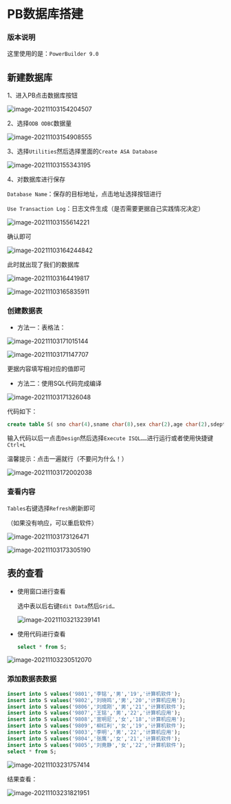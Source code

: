 # 	PB数据库搭建

### 版本说明

这里使用的是：`PowerBuilder 9.0`

## 新建数据库

1、进入PB点击数据库按钮

![image-20211103154204507](./image/image-20211103154204507.png)

2、选择`ODB ODBC`数据量

![image-20211103154908555](./image/image-20211103154908555.png)

3、选择`Utilities`然后选择里面的`Create ASA Database`

![image-20211103155343195](./image/image-20211103155343195.png)

4、对数据库进行保存

`Database Name`：保存的目标地址，点击地址选择按钮进行

`Use Transaction Log`：日志文件生成（是否需要更据自己实践情况决定）

![image-20211103155614221](./image/image-20211103155614221.png)

确认即可

![image-20211103164244842](./image/image-20211103164244842.png)

此时就出现了我们的数据库

![image-20211103164419817](./image/image-20211103164419817.png)

![image-20211103165835911](./image/image-20211103165835911.png)

### 创建数据表

* 方法一：表格法：

![image-20211103171015144](./image/image-20211103171015144.png)

![image-20211103171147707](./image/image-20211103171147707.png)

更据内容填写相对应的值即可

* 方法二：使用SQL代码完成编译

![image-20211103171326048](./image/image-20211103171326048.png)

代码如下：

```sql
create table S( sno char(4),sname char(8),sex char(2),age char(2),sdept char(10),primary key(sno));
```

输入代码以后一点击`Design`然后选择`Execute ISQL……`进行运行或者使用快捷键`Ctrl+L`

温馨提示：点击一遍就行（不要问为什么！）

![image-20211103172002038](./image/image-20211103172002038.png)

### 查看内容

`Tables`右键选择`Refresh`刷新即可

（如果没有响应，可以重启软件）

![image-20211103173126471](./image/image-20211103173126471.png)

![image-20211103173305190](./image/image-20211103173305190.png)

## 表的查看

* 使用窗口进行查看

  选中表以后右键`Edit Data`然后`Grid…`

  ![image-20211103213239141](./image/image-20211103213239141.png)

* 使用代码进行查看

  ```sql
  select * from S;
  ```

  

![image-20211103230512070](./image/image-20211103230512070.png)

### 添加数据表数据

```sql
insert into S values('9801','李铭','男','19','计算机软件');
insert into S values('9802','刘晓鸣','男','20','计算机应用');
insert into S values('9806','刘成刚','男','21','计算机软件');
insert into S values('9807','王铭','男','22','计算机应用');
insert into S values('9808','宣明尼','女','18','计算机应用');
insert into S values('9809','柳红利','女','19','计算机软件');
insert into S values('9803','李明','男','22','计算机应用');
insert into S values('9804','张鹰','女','21','计算机软件');
insert into S values('9805','刘竟静','女','22','计算机软件');
select * from S;
```

![image-20211103231757414](image/image-20211103231757414.png)

结果查看：

![image-20211103231821951](image/image-20211103231821951.png)
